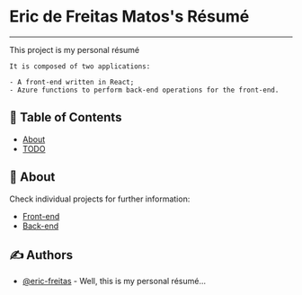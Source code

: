 <h1>Eric de Freitas Matos's Résumé</h1>

---

<p> This project is my personal résumé
    
    
    It is composed of two applications:
    
    - A front-end written in React;
    - Azure functions to perform back-end operations for the front-end.
</p>

## 📝 Table of Contents

- [About](#about)
- [TODO](./TODO.md)

## 🧐 About <a name = "about"></a>

Check individual projects for further information:

- [Front-end](./web/README.md)
- [Back-end](./azure/README.md)


## ✍️ Authors <a name = "authors"></a>

- [@eric-freitas](https://github.com/eric-freitas) - Well, this is my personal résumé...

